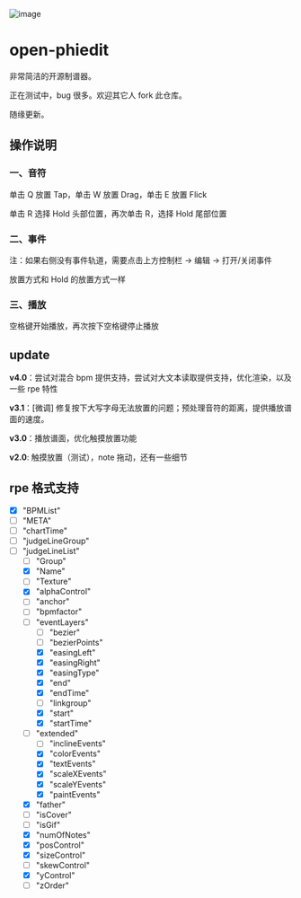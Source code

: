 ![image](![image](https://github.com/user-attachments/assets/1543f1e3-2c90-41b7-8ded-9b56add5631f)
)

# open-phiedit

非常简洁的开源制谱器。

正在测试中，bug 很多。欢迎其它人 fork 此仓库。

随缘更新。

## 操作说明

### 一、音符

单击 Q 放置 Tap，单击 W 放置 Drag，单击 E 放置 Flick

单击 R 选择 Hold 头部位置，再次单击 R，选择 Hold 尾部位置

### 二、事件

注：如果右侧没有事件轨道，需要点击上方控制栏 -> 编辑 -> 打开/关闭事件

放置方式和 Hold 的放置方式一样

### 三、播放

空格键开始播放，再次按下空格键停止播放

## update

**v4.0**：尝试对混合 bpm 提供支持，尝试对大文本读取提供支持，优化渲染，以及一些 rpe 特性

**v3.1**：[微调] 修复按下大写字母无法放置的问题；预处理音符的距离，提供播放谱面的速度。

**v3.0**：播放谱面，优化触摸放置功能

**v2.0**: 触摸放置（测试），note 拖动，还有一些细节

## rpe 格式支持

- [x] "BPMList"
- [ ] "META"
- [ ] "chartTime"
- [ ] "judgeLineGroup"
- [ ] "judgeLineList"
  - [ ] "Group"
  - [x] "Name"
  - [ ] "Texture"
  - [x] "alphaControl"
  - [ ] "anchor"
  - [ ] "bpmfactor"
  - [ ] "eventLayers"
    - [ ] "bezier"
    - [ ] "bezierPoints"
    - [x] "easingLeft"
    - [x] "easingRight"
    - [x] "easingType"
    - [x] "end"
    - [x] "endTime"
    - [ ] "linkgroup"
    - [x] "start"
    - [x] "startTime"
  - [ ] "extended"
    - [ ] "inclineEvents"
    - [x] "colorEvents"
    - [x] "textEvents"
    - [x] "scaleXEvents"
    - [x] "scaleYEvents"
    - [x] "paintEvents"
  - [x] "father"
  - [ ] "isCover"
  - [ ] "isGif"
  - [x] "numOfNotes"
  - [x] "posControl"
  - [x] "sizeControl"
  - [ ] "skewControl"
  - [x] "yControl"
  - [ ] "zOrder"
